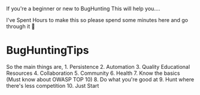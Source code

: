 If you're a beginner or new to BugHunting This will help you....

I've Spent Hours to make this so please spend some minutes here and go through it 🙂

# BugHuntingTips

So the main things are,
          1.  Persistence
          2.  Automation
          3.  Quality Educational Resources
          4.  Collaboration
          5.  Community
          6.  Health
          7.  Know the basics (Must know about OWASP TOP 10)
          8.  Do what you're good at
          9.  Hunt where there's less competition
          10. Just Start

